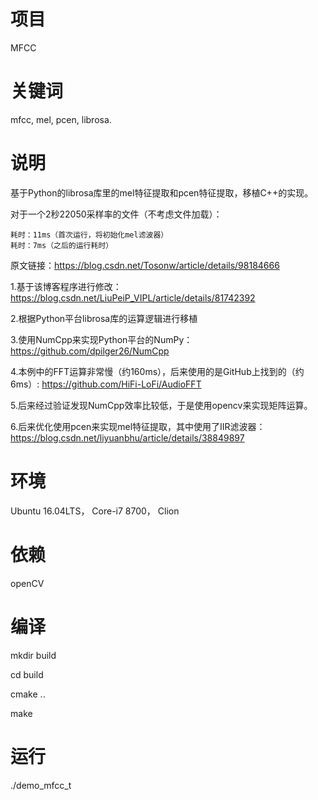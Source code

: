 # 项目
MFCC

# 关键词
mfcc, mel, pcen, librosa.

# 说明
基于Python的librosa库里的mel特征提取和pcen特征提取，移植C++的实现。

对于一个2秒22050采样率的文件（不考虑文件加载）：

    耗时：11ms（首次运行，将初始化mel滤波器）
    耗时：7ms（之后的运行耗时）

原文链接：https://blog.csdn.net/Tosonw/article/details/98184666

1.基于该博客程序进行修改：https://blog.csdn.net/LiuPeiP_VIPL/article/details/81742392

2.根据Python平台librosa库的运算逻辑进行移植

3.使用NumCpp来实现Python平台的NumPy：https://github.com/dpilger26/NumCpp

4.本例中的FFT运算非常慢（约160ms），后来使用的是GitHub上找到的（约6ms）: https://github.com/HiFi-LoFi/AudioFFT

5.后来经过验证发现NumCpp效率比较低，于是使用opencv来实现矩阵运算。

6.后来优化使用pcen来实现mel特征提取，其中使用了IIR滤波器：https://blog.csdn.net/liyuanbhu/article/details/38849897

# 环境
Ubuntu 16.04LTS， Core-i7 8700， Clion
# 依赖
openCV
# 编译
mkdir build 

cd build

cmake ..

make
# 运行
./demo_mfcc_t
